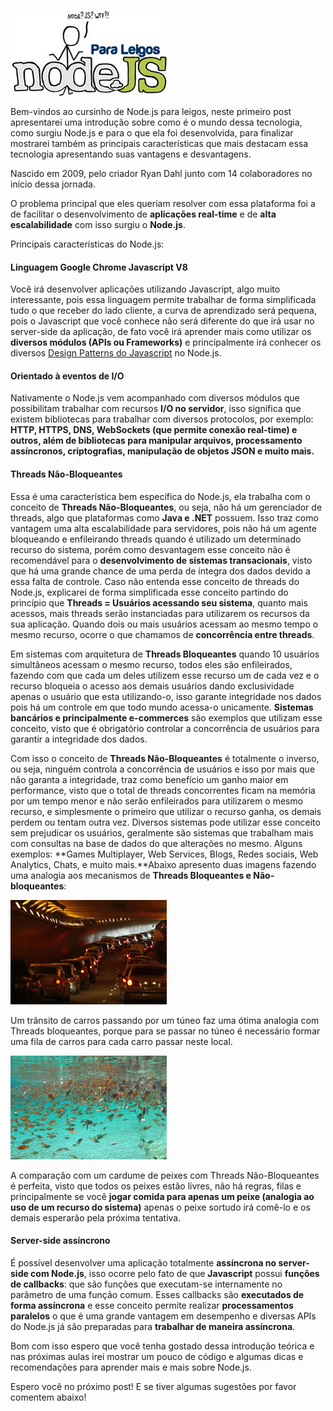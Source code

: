 ![Curso de Node.js](/images/nodejs-para-leigos.jpg "Curso de Node.js")

Bem-vindos ao cursinho de Node.js para leigos, neste primeiro post apresentarei uma introdução sobre como é o mundo dessa tecnologia, como surgiu Node.js e para o que ela foi desenvolvida, para finalizar mostrarei também as principais características que mais destacam essa tecnologia apresentando suas vantagens e desvantagens.

Nascido em 2009, pelo criador Ryan Dahl junto com 14 colaboradores no início dessa jornada.

O problema principal que eles queriam resolver com essa plataforma foi a de facilitar o desenvolvimento de **aplicações real-time** e de **alta escalabilidade** com isso surgiu o **Node.js**.

Principais características do Node.js:

#### Linguagem Google Chrome Javascript V8

Você irá desenvolver aplicações utilizando Javascript, algo muito interessante, pois essa linguagem permite trabalhar de forma simplificada tudo o que receber do lado cliente, a curva de aprendizado será pequena, pois o Javascript que você conhece não será diferente do que irá usar no server-side da aplicação, de fato você irá aprender mais como utilizar os **diversos módulos (APIs ou Frameworks)** e principalmente irá conhecer os diversos [Design Patterns do Javascript](/design-patterns-para-javascript-parte-2/ "Design Patterns para Javascript – Parte 2") no Node.js.

#### Orientado à eventos de I/O

Nativamente o Node.js vem acompanhado com diversos módulos que possibilitam trabalhar com recursos **I/O no servidor**, isso significa que existem bibliotecas para trabalhar com diversos protocolos, por exemplo: **HTTP, HTTPS, DNS, WebSockets (que permite conexão real-time) e outros, além de bibliotecas para manipular arquivos, processamento assíncronos, criptografias, manipulação de objetos JSON e muito mais.**

#### Threads Não-Bloqueantes

Essa é uma característica bem específica do Node.js, ela trabalha com o conceito de **Threads Não-Bloqueantes**, ou seja, não há um gerenciador de threads, algo que plataformas como **Java e .NET** possuem. Isso traz como vantagem uma alta escalabilidade para servidores, pois não há um agente bloqueando e enfileirando threads quando é utilizado um determinado recurso do sistema, porém como desvantagem esse conceito não é recomendável para o **desenvolvimento de sistemas transacionais**, visto que há uma grande chance de uma perda de íntegra dos dados devido a essa falta de controle. Caso não entenda esse conceito de threads do Node.js, explicarei de forma simplificada esse conceito partindo do princípio que **Threads = Usuários acessando seu sistema**, quanto mais acessos, mais threads serão instanciadas para utilizarem os recursos da sua aplicação. Quando dois ou mais usuários acessam ao mesmo tempo o mesmo recurso, ocorre o que chamamos de **concorrência entre threads**.

Em sistemas com arquitetura de **Threads Bloqueantes** quando 10 usuários simultâneos acessam o mesmo recurso, todos eles são enfileirados, fazendo com que cada um deles utilizem esse recurso um de cada vez e o recurso bloqueia o acesso aos demais usuários dando exclusividade apenas o usuário que esta utilizando-o, isso garante integridade nos dados pois há um controle em que todo mundo acessa-o unicamente. **Sistemas bancários e principalmente e-commerces** são exemplos que utilizam esse conceito, visto que é obrigatório controlar a concorrência de usuários para garantir a integridade dos dados.

Com isso o conceito de **Threads Não-Bloqueantes** é totalmente o inverso, ou seja, ninguém controla a concorrência de usuários e isso por mais que não garanta a integridade, traz como benefício um ganho maior em performance, visto que o total de threads concorrentes ficam na memória por um tempo menor e não serão enfileirados para utilizarem o mesmo recurso, e simplesmente o primeiro que utilizar o recurso ganha, os demais perdem ou tentam outra vez. Diversos sistemas pode utilizar esse conceito sem prejudicar os usuários, geralmente são sistemas que trabalham mais com consultas na base de dados do que alterações no mesmo. Alguns exemplos: **Games Multiplayer, Web Services, Blogs, Redes sociais, Web Analytics, Chats, e muito mais.**Abaixo apresento duas imagens fazendo uma analogia aos mecanismos de **Threads Bloqueantes e Não-bloqueantes**:

![Threads Bloqueantes =  Trânsito](/images/transito.jpg "Threads Bloqueantes =  Trânsito")

Um trânsito de carros passando por um túneo faz uma ótima analogia com Threads bloqueantes, porque para se passar no túneo é necessário formar uma fila de carros para cada carro passar neste local.

![Threads Não-Bloqueantes = Cardume](/images/cardume.jpg "Threads Não-Bloqueantes = Cardume")

A comparação com um cardume de peixes com Threads Não-Bloqueantes é perfeita, visto que todos os peixes estão livres, não há regras, filas e principalmente se você **jogar comida para apenas um peixe (analogia ao uso de um recurso do sistema)** apenas o peixe sortudo irá comê-lo e os demais esperarão pela próxima tentativa.

#### Server-side assíncrono

É possível desenvolver uma aplicação totalmente **assíncrona no server-side com Node.js**, isso ocorre pelo fato de que **Javascript** possui **funções de callbacks**: que são funções que executam-se internamente no parâmetro de uma função comum. Esses callbacks são **executados de forma assíncrona** e esse conceito permite realizar **processamentos paralelos** o que é uma grande vantagem em desempenho e diversas APIs do Node.js já são preparadas para **trabalhar de maneira assíncrona**.

Bom com isso espero que você tenha gostado dessa introdução teórica e nas próximas aulas irei mostrar um pouco de código e algumas dicas e recomendações para aprender mais e mais sobre Node.js.

Espero você no próximo post! E se tiver algumas sugestões por favor comentem abaixo!